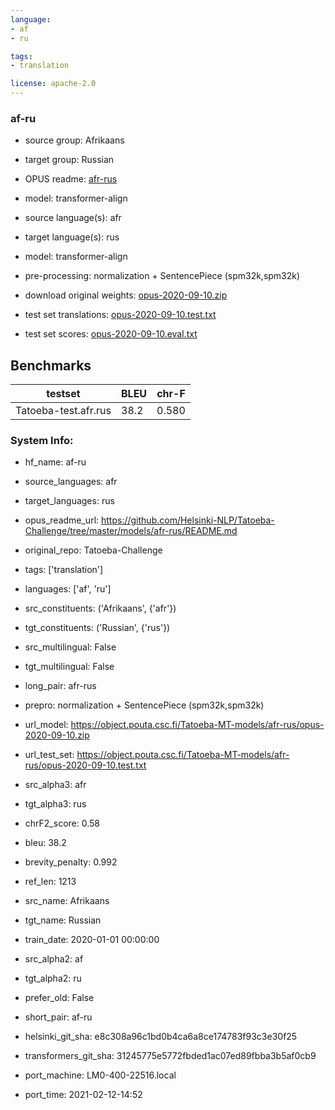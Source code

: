 ```yaml
---
language:
- af
- ru

tags:
- translation

license: apache-2.0
---
```

### af-ru

* source group: Afrikaans 
* target group: Russian 
*  OPUS readme: [afr-rus](https://github.com/Helsinki-NLP/Tatoeba-Challenge/tree/master/models/afr-rus/README.md)

*  model: transformer-align
* source language(s): afr
* target language(s): rus
* model: transformer-align
* pre-processing: normalization + SentencePiece (spm32k,spm32k)
* download original weights: [opus-2020-09-10.zip](https://object.pouta.csc.fi/Tatoeba-MT-models/afr-rus/opus-2020-09-10.zip)
* test set translations: [opus-2020-09-10.test.txt](https://object.pouta.csc.fi/Tatoeba-MT-models/afr-rus/opus-2020-09-10.test.txt)
* test set scores: [opus-2020-09-10.eval.txt](https://object.pouta.csc.fi/Tatoeba-MT-models/afr-rus/opus-2020-09-10.eval.txt)

## Benchmarks

| testset               | BLEU  | chr-F |
|-----------------------|-------|-------|
| Tatoeba-test.afr.rus 	| 38.2 	| 0.580 |


### System Info: 
- hf_name: af-ru

- source_languages: afr

- target_languages: rus

- opus_readme_url: https://github.com/Helsinki-NLP/Tatoeba-Challenge/tree/master/models/afr-rus/README.md

- original_repo: Tatoeba-Challenge

- tags: ['translation']

- languages: ['af', 'ru']

- src_constituents: ('Afrikaans', {'afr'})

- tgt_constituents: ('Russian', {'rus'})

- src_multilingual: False

- tgt_multilingual: False

- long_pair: afr-rus

- prepro:  normalization + SentencePiece (spm32k,spm32k)

- url_model: https://object.pouta.csc.fi/Tatoeba-MT-models/afr-rus/opus-2020-09-10.zip

- url_test_set: https://object.pouta.csc.fi/Tatoeba-MT-models/afr-rus/opus-2020-09-10.test.txt

- src_alpha3: afr

- tgt_alpha3: rus

- chrF2_score: 0.58

- bleu: 38.2

- brevity_penalty: 0.992

- ref_len: 1213

- src_name: Afrikaans

- tgt_name: Russian

- train_date: 2020-01-01 00:00:00

- src_alpha2: af

- tgt_alpha2: ru

- prefer_old: False

- short_pair: af-ru

- helsinki_git_sha: e8c308a96c1bd0b4ca6a8ce174783f93c3e30f25

- transformers_git_sha: 31245775e5772fbded1ac07ed89fbba3b5af0cb9

- port_machine: LM0-400-22516.local

- port_time: 2021-02-12-14:52